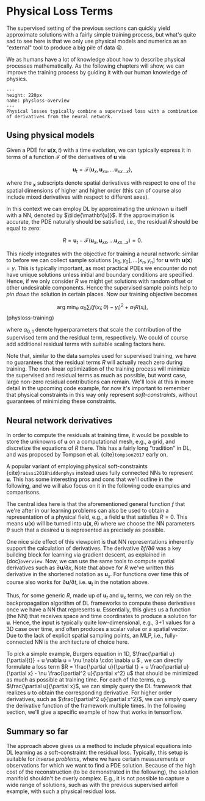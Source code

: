 Physical Loss Terms
=======================

The supervised setting of the previous sections can quickly 
yield approximate solutions with a fairly simple training process, but what's
quite sad to see here is that we only use physical models and numerics
as an "external" tool to produce a big pile of data 😢.

We as humans have a lot of knowledge about how to describe physical processes
mathematically. As the following chapters will show, we can improve the
training process by guiding it with our human knowledge of physics.

```{figure} resources/physloss-overview.jpg
---
height: 220px
name: physloss-overview
---
Physical losses typically combine a supervised loss with a combination of derivatives from the neural network.
```

## Using physical models

Given a PDE for $\mathbf{u}(\mathbf{x},t)$ with a time evolution, 
we can typically express it in terms of a function $\mathcal F$ of the derivatives 
of $\mathbf{u}$ via  

$$
  \mathbf{u}_t = \mathcal F ( \mathbf{u}_{x}, \mathbf{u}_{xx}, ... \mathbf{u}_{xx...x} ) ,
$$

where the $_{\mathbf{x}}$ subscripts denote spatial derivatives with respect to one of the spatial dimensions
of higher and higher order (this can of course also include mixed derivatives with respect to different axes).

In this context we can employ DL by approximating the unknown $\mathbf{u}$ itself 
with a NN, denoted by $\tilde{\mathbf{u}}$. If the approximation is accurate, the PDE
naturally should be satisfied, i.e., the residual $R$ should be equal to zero: 

$$
  R = \mathbf{u}_t - \mathcal F ( \mathbf{u}_{x}, \mathbf{u}_{xx}, ... \mathbf{u}_{xx...x} ) = 0 .
$$

This nicely integrates with the objective for training a neural network: similar to before
we can collect sample solutions 
$[x_0,y_0], ...[x_n,y_n]$ for $\mathbf{u}$ with $\mathbf{u}(\mathbf{x})=y$. 
This is typically important, as most practical PDEs we encounter do not have unique solutions
unless initial and boundary conditions are specified. Hence, if we only consider $R$ we might
get solutions with random offset or other undesirable components. Hence the supervised sample points
help to _pin down_ the solution in certain places.
Now our training objective becomes

$$
\text{arg min}_{\theta} \ \alpha_0 \sum_i (f(x_i ; \theta)-y_i)^2 + \alpha_1 R(x_i) ,
$$ (physloss-training)

where $\alpha_{0,1}$ denote hyperparameters that scale the contribution of the supervised term and 
the residual term, respectively. We could of course add additional residual terms with suitable scaling factors here.

Note that, similar to the data samples used for supervised training, we have no guarantees that the
residual terms $R$ will actually reach zero during training. The non-linear optimization of the training process
will minimize the supervised and residual terms as much as possible, but worst case, large non-zero residual 
contributions can remain. We'll look at this in more detail in the upcoming code example, for now it's important 
to remember that physical constraints in this way only represent _soft-constraints_, without guarantees
of minimizing these constraints.

## Neural network derivatives

In order to compute the residuals at training time, it would be possible to store 
the unknowns of $\mathbf{u}$ on a computational mesh, e.g., a grid, and discretize the equations of
$R$ there. This has a fairly long "tradition" in DL, and was proposed by Tompson et al. {cite}`tompson2017` early on.

A popular variant of employing physical soft-constraints {cite}`raissi2018hiddenphys`
instead uses fully connected NNs to represent $\mathbf{u}$. This has some interesting pros and cons that we'll outline in the following, and we will also focus on it in the following code examples and comparisons.

The central idea here is that the aforementioned general function $f$ that we're after in our learning problems
can also be used to obtain a representation of a physical field, e.g., a field $\mathbf{u}$ that satisfies $R=0$. This means $\mathbf{u}(\mathbf{x})$ will 
be turned into $\mathbf{u}(\mathbf{x}, \theta)$ where we choose the NN parameters $\theta$ such that a desired $\mathbf{u}$ is 
represented as precisely as possible.

One nice side effect of this viewpoint is that NN representations inherently support the calculation of derivatives. 
The derivative $\partial f / \partial \theta$ was a key building block for learning via gradient descent, as explained 
in {doc}`overview`. Now, we can use the same tools to compute spatial derivatives such as $\partial \mathbf{u} / \partial x$,
Note that above for $R$ we've written this derivative in the shortened notation as $\mathbf{u}_{x}$.
For functions over time this of course also works for $\partial \mathbf{u} / \partial t$, i.e. $\mathbf{u}_{t}$ in the notation above.

Thus, for some generic $R$, made up of $\mathbf{u}_t$ and $\mathbf{u}_{x}$ terms, we can rely on the backpropagation algorithm
of DL frameworks to compute these derivatives once we have a NN that represents $\mathbf{u}$. Essentially, this gives us a 
function (the NN) that receives space and time coordinates to produce a solution for $\mathbf{u}$. Hence, the input is typically
quite low-dimensional, e.g., 3+1 values for a 3D case over time, and often produces a scalar value or a spatial vector.
Due to the lack of explicit spatial sampling points, an MLP, i.e., fully-connected NN is the architecture of choice here.

To pick a simple example, Burgers equation in 1D,
$\frac{\partial u}{\partial{t}} + u \nabla u = \nu \nabla \cdot \nabla u $ , we can directly
formulate a loss term $R = \frac{\partial u}{\partial t} + u \frac{\partial u}{\partial x} - \nu \frac{\partial^2 u}{\partial x^2} u$ that should be minimized as much as possible at training time. For each of the terms, e.g. $\frac{\partial u}{\partial x}$,
we can simply query the DL framework that realizes $u$ to obtain the corresponding derivative. 
For higher order derivatives, such as $\frac{\partial^2 u}{\partial x^2}$, we can simply query the derivative function of the framework multiple times. In the following section, we'll give a specific example of how that works in tensorflow.


## Summary so far

The approach above gives us a method to include physical equations into DL learning as a soft-constraint: the residual loss.
Typically, this setup is suitable for _inverse problems_, where we have certain measurements or observations
for which we want to find a PDE solution. Because of the high cost of the reconstruction (to be 
demonstrated in the following), the solution manifold shouldn't be overly complex. E.g., it is not possible 
to capture a wide range of solutions, such as with the previous supervised airfoil example, with such a physical residual loss.
